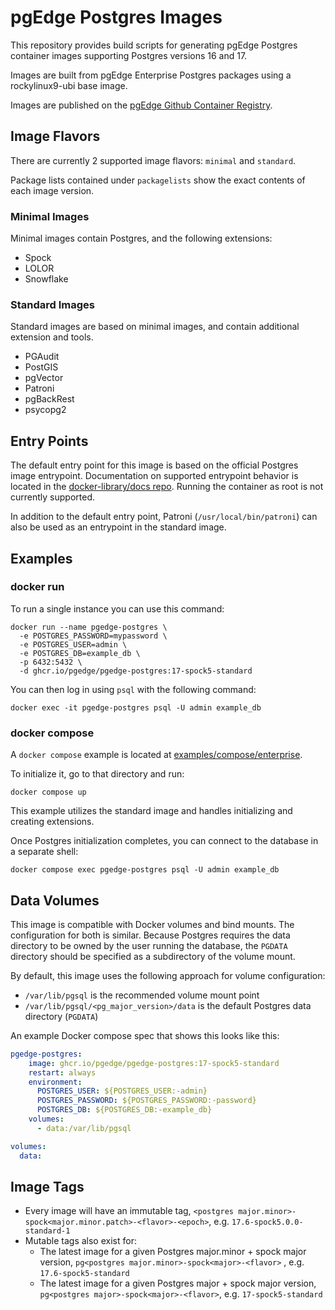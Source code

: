 # pgEdge Postgres Images

This repository provides build scripts for generating pgEdge Postgres container images supporting Postgres versions 16 and 17.

Images are built from pgEdge Enterprise Postgres packages using a rockylinux9-ubi base image. 

Images are published on the [pgEdge Github Container Registry](https://github.com/orgs/pgEdge/packages/container/package/pgedge-postgres).

## Image Flavors

There are currently 2 supported image flavors: `minimal` and `standard`. 

Package lists contained under `packagelists` show the exact contents of each image version.

### Minimal Images

Minimal images contain Postgres, and the following extensions:

- Spock
- LOLOR
- Snowflake

### Standard Images

Standard images are based on minimal images, and contain additional extension and tools.

- PGAudit
- PostGIS
- pgVector
- Patroni
- pgBackRest
- psycopg2

## Entry Points

The default entry point for this image is based on the official Postgres image entrypoint. Documentation on supported entrypoint behavior is located in the [docker-library/docs repo](https://github.com/docker-library/docs/blob/master/postgres/README.md). Running the container as root is not currently supported.

In addition to the default entry point, Patroni (`/usr/local/bin/patroni`) can also be used as an entrypoint in the standard image.

## Examples

### docker run

To run a single instance you can use this command:

```
docker run --name pgedge-postgres \
  -e POSTGRES_PASSWORD=mypassword \
  -e POSTGRES_USER=admin \
  -e POSTGRES_DB=example_db \
  -p 6432:5432 \
  -d ghcr.io/pgedge/pgedge-postgres:17-spock5-standard
```

You can then log in using `psql` with the following command:

```
docker exec -it pgedge-postgres psql -U admin example_db
```

### docker compose

A `docker compose` example is located at [examples/compose/enterprise](examples/compose/enterprise).

To initialize it, go to that directory and run:

`docker compose up`

This example utilizes the standard image and handles initializing and creating extensions.

Once Postgres initialization completes, you can connect to the database in a separate shell:

`docker compose exec pgedge-postgres psql -U admin example_db`


## Data Volumes

This image is compatible with Docker volumes and bind mounts. The configuration
for both is similar. Because Postgres requires the data directory to be owned
by the user running the database, the `PGDATA` directory should be specified as
a subdirectory of the volume mount.

By default, this image uses the following approach for volume configuration:

- `/var/lib/pgsql` is the recommended volume mount point
- `/var/lib/pgsql/<pg_major_version>/data` is the default Postgres data directory (`PGDATA`)

An example Docker compose spec that shows this looks like this:

```yaml
pgedge-postgres:
    image: ghcr.io/pgedge/pgedge-postgres:17-spock5-standard
    restart: always
    environment:
      POSTGRES_USER: ${POSTGRES_USER:-admin}
      POSTGRES_PASSWORD: ${POSTGRES_PASSWORD:-password}
      POSTGRES_DB: ${POSTGRES_DB:-example_db}
    volumes:
      - data:/var/lib/pgsql

volumes:
  data:
```

## Image Tags

- Every image will have an immutable tag, `<postgres major.minor>-spock<major.minor.patch>-<flavor>-<epoch>`, e.g. `17.6-spock5.0.0-standard-1`
- Mutable tags also exist for:
  - The latest image for a given Postgres major.minor + spock major version, `pg<postgres major.minor>-spock<major>-<flavor>` , e.g. `17.6-spock5-standard`
  - The latest image for a given Postgres major + spock major version, `pg<postgres major>-spock<major>-<flavor>`, e.g. `17-spock5-standard`